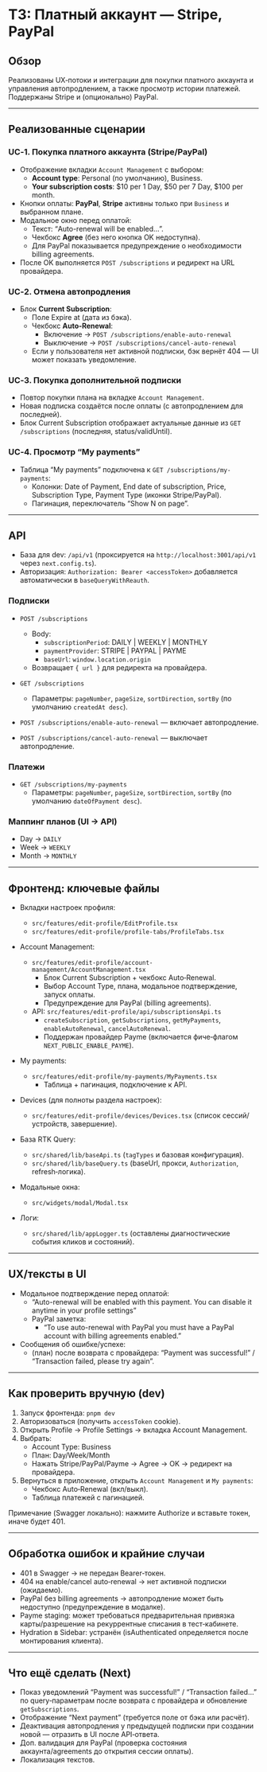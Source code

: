 # ТЗ: Платный аккаунт — Stripe, PayPal

## Обзор

Реализованы UX‑потоки и интеграции для покупки платного аккаунта и управления автопродлением,
а также просмотр истории платежей. Поддержаны Stripe и (опционально) PayPal.

---

## Реализованные сценарии

### UC‑1. Покупка платного аккаунта (Stripe/PayPal)

- Отображение вкладки `Account Management` с выбором:
  - **Account type**: Personal (по умолчанию), Business.
  - **Your subscription costs**: $10 per 1 Day, $50 per 7 Day, $100 per month.
- Кнопки оплаты: **PayPal**, **Stripe** активны только при `Business` и выбранном плане.
- Модальное окно перед оплатой:
  - Текст: “Auto-renewal will be enabled…”.
  - Чекбокс **Agree** (без него кнопка OK недоступна).
  - Для PayPal показывается предупреждение о необходимости billing agreements.
- После OK выполняется `POST /subscriptions` и редирект на URL провайдера.

### UC‑2. Отмена автопродления

- Блок **Current Subscription**:
  - Поле Expire at (дата из бэка).
  - Чекбокс **Auto‑Renewal**:
    - Включение → `POST /subscriptions/enable-auto-renewal`
    - Выключение → `POST /subscriptions/cancel-auto-renewal`
  - Если у пользователя нет активной подписки, бэк вернёт 404 — UI может показать уведомление.

### UC‑3. Покупка дополнительной подписки

- Повтор покупки плана на вкладке `Account Management`.
- Новая подписка создаётся после оплаты (с автопродлением для последней).
- Блок Current Subscription отображает актуальные данные из `GET /subscriptions` (последняя, status/validUntil).

### UC‑4. Просмотр “My payments”

- Таблица “My payments” подключена к `GET /subscriptions/my-payments`:
  - Колонки: Date of Payment, End date of subscription, Price, Subscription Type, Payment Type (иконки Stripe/PayPal).
  - Пагинация, переключатель “Show N on page”.

---

## API

- База для dev: `/api/v1` (проксируется на `http://localhost:3001/api/v1` через `next.config.ts`).
- Авторизация: `Authorization: Bearer <accessToken>` добавляется автоматически в `baseQueryWithReauth`.

### Подписки

- `POST /subscriptions`

  - Body:
    - `subscriptionPeriod`: DAILY | WEEKLY | MONTHLY
    - `paymentProvider`: STRIPE | PAYPAL | PAYME
    - `baseUrl`: `window.location.origin`
  - Возвращает `{ url }` для редиректа на провайдера.

- `GET /subscriptions`

  - Параметры: `pageNumber`, `pageSize`, `sortDirection`, `sortBy` (по умолчанию `createdAt desc`).

- `POST /subscriptions/enable-auto-renewal` — включает автопродление.
- `POST /subscriptions/cancel-auto-renewal` — выключает автопродление.

### Платежи

- `GET /subscriptions/my-payments`
  - Параметры: `pageNumber`, `pageSize`, `sortDirection`, `sortBy` (по умолчанию `dateOfPayment desc`).

### Маппинг планов (UI → API)

- Day → `DAILY`
- Week → `WEEKLY`
- Month → `MONTHLY`

---

## Фронтенд: ключевые файлы

- Вкладки настроек профиля:

  - `src/features/edit-profile/EditProfile.tsx`
  - `src/features/edit-profile/profile-tabs/ProfileTabs.tsx`

- Account Management:

  - `src/features/edit-profile/account-management/AccountManagement.tsx`
    - Блок Current Subscription + чекбокс Auto‑Renewal.
    - Выбор Account Type, плана, модальное подтверждение, запуск оплаты.
    - Предупреждение для PayPal (billing agreements).
  - API: `src/features/edit-profile/api/subscriptionsApi.ts`
    - `createSubscription`, `getSubscriptions`, `getMyPayments`,
      `enableAutoRenewal`, `cancelAutoRenewal`.
    - Поддержан провайдер Payme (включается фиче‑флагом `NEXT_PUBLIC_ENABLE_PAYME`).

- My payments:

  - `src/features/edit-profile/my-payments/MyPayments.tsx`
    - Таблица + пагинация, подключение к API.

- Devices (для полноты раздела настроек):

  - `src/features/edit-profile/devices/Devices.tsx` (список сессий/устройств, завершение).

- База RTK Query:

  - `src/shared/lib/baseApi.ts` (`tagTypes` и базовая конфигурация).
  - `src/shared/lib/baseQuery.ts` (baseUrl, прокси, `Authorization`, refresh‑логика).

- Модальные окна:

  - `src/widgets/modal/Modal.tsx`

- Логи:
  - `src/shared/lib/appLogger.ts` (оставлены диагностические события кликов и состояний).

---

## UX/тексты в UI

- Модальное подтверждение перед оплатой:
  - “Auto-renewal will be enabled with this payment. You can disable it anytime in your profile settings”
  - PayPal заметка:
    - “To use auto-renewal with PayPal you must have a PayPal account with billing agreements enabled.”
- Сообщения об ошибке/успехе:
  - (план) после возврата с провайдера: “Payment was successful!” / “Transaction failed, please try again”.

---

## Как проверить вручную (dev)

1. Запуск фронтенда: `pnpm dev`
2. Авторизоваться (получить `accessToken` cookie).
3. Открыть Profile → Profile Settings → вкладка Account Management.
4. Выбрать:
   - Account Type: Business
   - План: Day/Week/Month
   - Нажать Stripe/PayPal/Payme → Agree → OK → редирект на провайдера.
5. Вернуться в приложение, открыть `Account Management` и `My payments`:
   - Чекбокс Auto‑Renewal (вкл/выкл).
   - Таблица платежей с пагинацией.

Примечание (Swagger локально): нажмите Authorize и вставьте токен, иначе будет 401.

---

## Обработка ошибок и крайние случаи

- 401 в Swagger → не передан Bearer‑токен.
- 404 на enable/cancel auto‑renewal → нет активной подписки (ожидаемо).
- PayPal без billing agreements → автопродление может быть недоступно (предупреждение в модалке).
- Payme staging: может требоваться предварительная привязка карты/разрешение на рекуррентные списания в тест‑кабинете.
- Hydration в Sidebar: устранён (isAuthenticated определяется после монтирования клиента).

---

## Что ещё сделать (Next)

- Показ уведомлений “Payment was successful!” / “Transaction failed…” по query‑параметрам
  после возврата с провайдера и обновление `getSubscriptions`.
- Отображение “Next payment” (требуется поле от бэка или расчёт).
- Деактивация автопродления у предыдущей подписки при создании новой — отразить в UI после API‑ответа.
- Доп. валидация для PayPal (проверка состояния аккаунта/agreements до открытия сессии оплаты).
- Локализация текстов.
